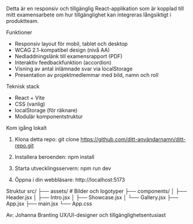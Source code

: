 Detta är en responsiv och tillgänglig React-applikation som är kopplad till mitt examensarbete om hur tillgänglighet kan integreras långsiktigt i produktteam.

Funktioner

- Responsiv layout för mobil, tablet och desktop
- WCAG 2.1-kompatibel design (nivå AA)
- Nedladdningslänk till examensrapport (PDF)
- Interaktiv feedbackfunktion (accordion)
- Visning av antal inlämnade svar via localStorage
- Presentation av projektmedlemmar med bild, namn och roll

Teknisk stack

- React + Vite
- CSS (vanlig)
- localStorage (för räknare)
- Modulär komponentstruktur

Kom igång lokalt

1. Klona detta repo:
   git clone https://github.com/ditt-användarnamn/ditt-repo.git

2. Installera beroenden:
   npm install

3. Starta utvecklingsservern:
   npm run dev

4. Öppna i din webbläsare:
   http://localhost:5173

Struktur
src/
├── assets/ # Bilder och logotyper
├── components/
│ ├── Header.jsx
│ ├── Intro.jsx
│ ├── Showcase.jsx
│ └── Gallery.jsx
├── App.jsx
├── main.jsx
└── App.css

Av: Johanna Branting
UX/UI-designer och tillgänglighetsentusiast
